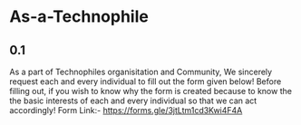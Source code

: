 # As-a-Technophile
## 0.1
As a part of Technophiles organisitation and Community, We sincerely request each and every individual to fill out the form given below!
Before filling out, if you wish to know why the form is created because to know the the basic interests of each and every individual so that we can act accordingly!
Form Link:- https://forms.gle/3jtLtm1cd3Kwi4F4A
